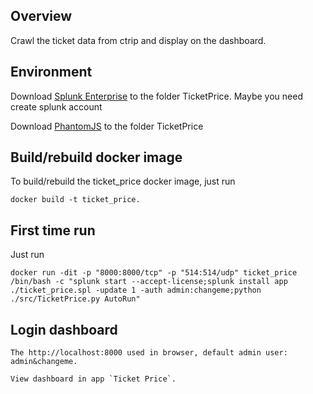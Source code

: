 ## Overview

Crawl the ticket data from ctrip and display on the dashboard.

## Environment

Download [Splunk Enterprise](https://www.splunk.com/en_us/download.html) to the folder TicketPrice. Maybe you need create splunk account

Download [PhantomJS](https://bitbucket.org/ariya/phantomjs/downloads/phantomjs-2.1.1-linux-x86_64.tar.bz2) to the folder TicketPrice

## Build/rebuild docker image

To build/rebuild the ticket_price docker image, just run

    docker build -t ticket_price.

## First time run

Just run

    docker run -dit -p "8000:8000/tcp" -p "514:514/udp" ticket_price /bin/bash -c "splunk start --accept-license;splunk install app ./ticket_price.spl -update 1 -auth admin:changeme;python ./src/TicketPrice.py AutoRun"

    
## Login dashboard
    
    The http://localhost:8000 used in browser, default admin user: admin&changeme.
    
    View dashboard in app `Ticket Price`.

